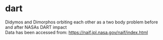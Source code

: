 # dart
Didymos and Dimorphos orbiting each other as a two body problem before and after NASAs DART impact <br> 
Data has been accessed from: https://naif.jpl.nasa.gov/naif/index.html
